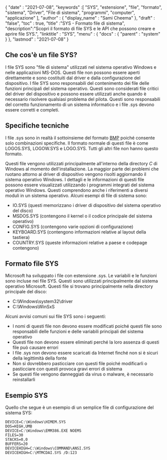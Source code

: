 {
  "date" : "2021-07-08",
  "keywords" :[ "SYS", "estensione", "file", "formato", "sistema", "Driver", "File di sistema", "programmi", "computer", "applicazione" ],
  "author" : {
    "display_name" : "Sami Cheema"
},
  "draft" : "false",
  "toc" : true,
  "title" :"SYS - Formato file di sistema",
  "description":"Scopri il formato di file SYS e le API che possono creare e aprire file SYS.",
  "linktitle" : "SYS",
  "menu" : {
    "docs" : {
      "parent" : "system"
}
},
  "lastmod" : "2021-07-08"
}

## Che cos'è un file SYS? ##

I file SYS sono "file di sistema" utilizzati nel sistema operativo Windows e nelle applicazioni MS-DOS. Questi file non possono essere aperti direttamente e sono costituiti dal driver e dalla configurazione del dispositivo. I file SYS sono responsabili del contenimento dei file delle funzioni principali del sistema operativo. Questi sono considerati file critici del driver del dispositivo e possono essere utilizzati anche quando è necessario risolvere qualsiasi problema del pilota. Questi sono responsabili del corretto funzionamento di un sistema informatico e i file .sys devono essere corretti e completi.


## Specifiche tecniche ##

I file .sys sono in realtà il sottoinsieme del formato [BMP](/it/image/bmp/) poiché consente solo combinazioni specifiche. Il formato normale di questi file è come LOGOS.SYS, LOGOW.SYS e LOGO.SYS. Tutti gli altri file non hanno questo formato.

Questi file vengono utilizzati principalmente all'interno della directory *C* di Windows al momento dell'installazione. La maggior parte dei problemi che ruotano attorno ai driver di dispositivo vengono risolti aggiornando il sistema operativo Windows. I dettagli e le informazioni di questi file possono essere visualizzati utilizzando i programmi integrati del sistema operativo Windows. Questi comprendono anche i riferimenti a diversi moduli in un sistema operativo.
Alcuni esempi di file di sistema sono:

* IO.SYS (questi memorizzano i driver di dispositivo del sistema operativo del disco)
* MSDOS.SYS (contengono il kernel o il codice principale del sistema operativo)
* CONFIG.SYS (contengono varie opzioni di configurazione)
* KEYBOARD.SYS (contengono informazioni relative al layout della tastiera)
* COUNTRY.SYS (queste informazioni relative a paese e codepage contengono)

## Formato file SYS ##

Microsoft ha sviluppato i file con estensione .sys. Le variabili e le funzioni sono incluse nei file SYS. Questi sono utilizzati principalmente dal sistema operativo Microsoft. Questi file si trovano principalmente nella directory principale del disco:

* C:\Windows\system32\driver
* C:\Windows\WinSxS

Alcuni avvisi comuni sui file SYS sono i seguenti:

* I nomi di questi file non devono essere modificati poiché questi file sono responsabili delle funzioni e delle variabili principali del sistema operativo
* Questi file non devono essere eliminati perché la loro assenza di questi file può causare errori
* I file .sys non devono essere scaricati da Internet finché non si è sicuri della legittimità della fonte
* Non si dovrebbero pasticciare con questi file poiché modificarli o pasticciare con questi provoca gravi errori di sistema
* Se questi file vengono danneggiati da virus o malware, è necessario reinstallarli

## Esempio SYS ##

Quello che segue è un esempio di un semplice file di configurazione del sistema SYS:

```
DEVICE=C:\Windows\HIMEM.SYS
DOS=HIGH,UMB
DEVICE=C:\Windows\EMM386.EXE NOEMS
FILES=30
STACKS=0,0
BUFFERS=20
DEVICEHIGH=C:\Windows\COMMAND\ANSI.SYS
DEVICEHIGH=C:\MTMCDAI.SYS /D:123
```
